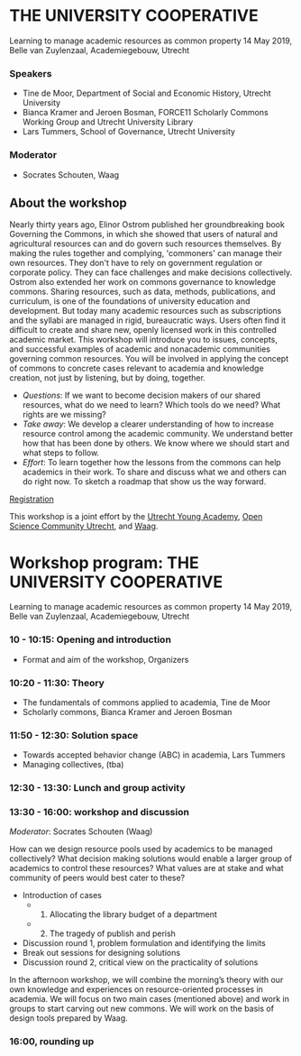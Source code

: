 # THE UNIVERSITY COOPERATIVE
Learning to manage academic resources as common property
14 May 2019, Belle van Zuylenzaal, Academiegebouw, Utrecht
### Speakers
* Tine de Moor, Department of Social and Economic History, Utrecht University  
* Bianca Kramer and Jeroen Bosman, FORCE11 Scholarly Commons Working Group and Utrecht  University Library  
* Lars Tummers, School of Governance, Utrecht University  


### Moderator
* Socrates Schouten, Waag

## About the workshop

Nearly thirty years ago, Elinor Ostrom published her groundbreaking book Governing the Commons, in which she showed that users of natural and agricultural resources can and do govern such resources themselves. By making the rules together and complying, 'commoners' can manage their own resources. They don't have to rely on government regulation or corporate policy. They can face challenges and make decisions collectively. Ostrom also extended her work on commons governance to knowledge commons.
Sharing resources, such as data, methods, publications, and curriculum, is one of the foundations of university education and development. But today many academic resources such as subscriptions and the syllabi are managed in rigid, bureaucratic ways. Users often find it difficult to create and share new, openly licensed work in this controlled academic market.
This workshop will introduce you to issues, concepts, and successful examples of academic and nonacademic communities governing common resources. You will be involved in applying the concept of commons to concrete cases relevant to academia and knowledge creation, not just by listening, but by doing, together. 


* _Questions_: If we want to become decision makers of our shared resources, what do we need to learn? Which tools do we need? What rights are we missing?  
* _Take away_: We develop a clearer understanding of how to increase resource control among the academic community. We understand better how that has been done by others. We know where we should start and what steps to follow.  
* _Effort_: To learn together how the lessons from the commons can help academics in their work. To share and discuss what we and others can do right now. To sketch a roadmap that show us the way forward. 


[Registration](https://www.formdesk.com/universiteitutrecht/commons)


This workshop is a joint effort by the [Utrecht Young Academy](https://www.uu.nl/en/research/utrecht-young-academy), [Open Science Community Utrecht](https://openscience-utrecht.com/), and [Waag](https://waag.org/en/home).



# Workshop program: THE UNIVERSITY COOPERATIVE

Learning to manage academic resources as common property
14 May 2019, Belle van Zuylenzaal, Academiegebouw, Utrecht

### 10 - 10:15: Opening and introduction
* Format and aim of the workshop, Organizers

### 10:20 - 11:30: Theory
* The fundamentals of commons applied to academia, Tine de Moor
* Scholarly commons, Bianca Kramer and Jeroen Bosman

### 11:50 - 12:30: Solution space
* Towards accepted behavior change (ABC) in academia, Lars Tummers
* Managing collectives, (tba)

### 12:30 - 13:30: Lunch and group activity

### 13:30 - 16:00: workshop and discussion
_Moderator_: Socrates Schouten (Waag)

How can we design resource pools used by academics to be managed collectively? What decision making solutions would enable a larger group of academics to control these resources? What values are at stake and what community of peers would best cater to these?

* Introduction of cases
   * 1. Allocating the library budget of a department
   * 2. The tragedy of publish and perish
* Discussion round 1, problem formulation and identifying the limits
* Break out sessions for designing solutions
* Discussion round 2, critical view on the practicality of solutions

In the afternoon workshop, we will combine the morning’s theory with our own knowledge and experiences on resource-oriented processes in academia. We will focus on two main cases (mentioned above) and work in groups to start carving out new commons. We will work on the basis of design tools prepared by Waag.

### 16:00, rounding up

